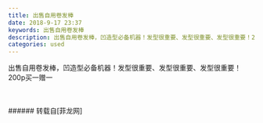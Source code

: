 ```yaml
---
title: 出售自用卷发棒
date: 2018-9-17 23:37
keywords: 出售自用卷发棒
description: 出售自用卷发棒，凹造型必备机器！发型很重要、发型很重要、发型很重要！200p买一赠一
categories: used
---
```

<td class="t_f" id="postmessage_1819284">

出售自用卷发棒，凹造型必备机器！发型很重要、发型很重要、发型很重要！200p买一赠一<br/>
<img alt="" border="0" class="zoom" data-cf-modified-544d4b6b585b9363794225a7-="" file="http://www.flw.ph/data/appbyme/upload/image/201809/17/JtozCbNUg1IW.jpg" id="aimg_OS5W7" lazyloadthumb="1" onclick="" onmouseover="" src="http://www.flw.ph/data/appbyme/upload/image/201809/17/JtozCbNUg1IW.jpg"/><br/>
<br/>
<img alt="" border="0" class="zoom" data-cf-modified-544d4b6b585b9363794225a7-="" file="http://www.flw.ph/data/appbyme/upload/image/201809/17/OdSy3U0oqeVe.jpg" id="aimg_kuJyH" lazyloadthumb="1" onclick="" onmouseover="" src="http://www.flw.ph/data/appbyme/upload/image/201809/17/OdSy3U0oqeVe.jpg"/><br/>
<br/>
</td>
###### 转载自[菲龙网]